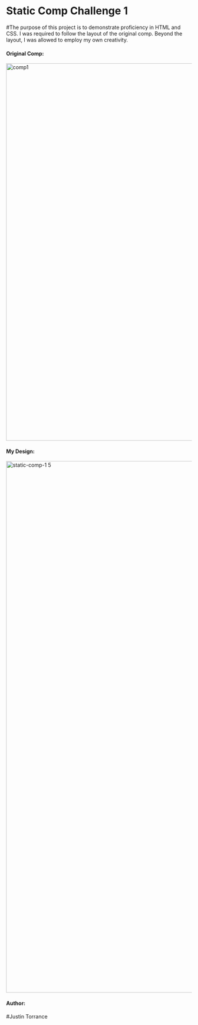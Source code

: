 <h1>Static Comp Challenge 1</h1>

#The purpose of this project is to demonstrate proficiency in HTML and CSS. I was required to follow the layout of the original comp. Beyond the layout, I was allowed to employ my own creativity.

<h4>Original Comp:</h4>
<img width="1021" alt="comp1" src="https://user-images.githubusercontent.com/33379226/42797009-568c4ea2-894a-11e8-8024-4fdb662f57b9.png">


<h4>My Design:</h4>
<img width="1438" alt="static-comp-1 5" src="https://user-images.githubusercontent.com/33379226/45100045-ede4e300-b0e5-11e8-86be-1984175a075a.png">


<h4>Author:</h4>
#Justin Torrance
